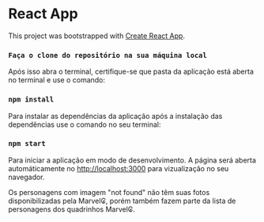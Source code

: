 # React App

This project was bootstrapped with [Create React App](https://github.com/facebook/create-react-app).

### `Faça o clone do repositório na sua máquina local`

Após isso abra o terminal, certifique-se que pasta da aplicação está aberta no terminal 
e use o comando:

### `npm install`

Para instalar as dependências da aplicação
após a instalação das dependências use o comando no seu terminal:

### `npm start`

Para iniciar a aplicação em modo de desenvolvimento.
A página será aberta automáticamente no [http://localhost:3000](http://localhost:3000) para vizualização no seu navegador.

Os personagens com imagem "not found" não têm suas fotos disponibilizadas pela Marvel₢, 
porém também fazem parte da lista de personagens dos quadrinhos Marvel₢.